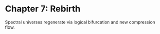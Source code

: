 # Chapter 7: Rebirth

Spectral universes regenerate via logical bifurcation and new compression flow.